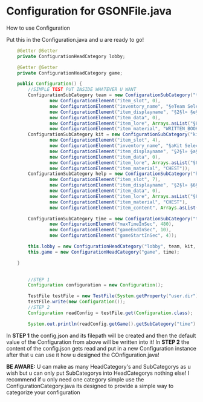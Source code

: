 # Configuration for GSONFile.java

How to use Configuration 

Put this in the Configuration.java and u are ready to go!


```java
    @Getter @Setter
    private ConfigurationHeadCategory lobby;

    @Getter @Setter
    private ConfigurationHeadCategory game;

    public Configuration() {
        //SIMPLE TEST PUT INSIDE WHATEVER U WANT
        ConfigurationSubCategory team = new ConfigurationSubCategory("team",
                new ConfigurationElement("item_slot", 0),
                new ConfigurationElement("inventory_name", "§eTeam Selection"),
                new ConfigurationElement("item_displayname", "§2§l» §e§lChoose a Team"),
                new ConfigurationElement("item_data", 0),
                new ConfigurationElement("item_lore", Arrays.asList("§8Select in which team u want to play")),
                new ConfigurationElement("item_material", "WRITTEN_BOOK"));
        ConfigurationSubCategory kit = new ConfigurationSubCategory("kit",
                new ConfigurationElement("item_slot", 4),
                new ConfigurationElement("inventory_name", "§aKit Selection"),
                new ConfigurationElement("item_displayname", "§2§l» §a§lChoose a Kit"),
                new ConfigurationElement("item_data", 0),
                new ConfigurationElement("item_lore", Arrays.asList("§8Select a Kit to start of with with some items")),
                new ConfigurationElement("item_material", "CHEST"));
        ConfigurationSubCategory help = new ConfigurationSubCategory("help",
                new ConfigurationElement("item_slot", 7),
                new ConfigurationElement("item_displayname", "§2§l» §6§lNeed Help?"),
                new ConfigurationElement("item_data", 0),
                new ConfigurationElement("item_lore", Arrays.asList("§8Never played this gamemode?\", \"§8Then §erightclick §8to read about it")),
                new ConfigurationElement("item_material", "CHEST"),
                new ConfigurationElement("item_content", Arrays.asList("This is a simple explanation of this gamemode! You start on a island alone and search for chest to loot some items to fight your way to the last man standing")));

        ConfigurationSubCategory time = new ConfigurationSubCategory("time",
                new ConfigurationElement("maxTimeInSec", 480),
                new ConfigurationElement("gameEndInSec", 10),
                new ConfigurationElement("gameStartInSec", 4));

        this.lobby = new ConfigurationHeadCategory("lobby", team, kit, help);
        this.game = new ConfigurationHeadCategory("game", time);

    }
    
```

```java
        //STEP 1
        Configuration configuration = new Configuration();

        TestFile testFile = new TestFile(System.getProperty("user.dir") + "?Testing?target?test.json");
        testFile.write(new Configuration());
        //STEP 2
        Configuration readConfig = testFile.get(Configuration.class);

        System.out.println(readConfig.getGame().getSubCategory("time").getElement("maxTimeInSec").getValueAs(Integer.class));
```
    
In **STEP 1** the config.json and its filepath will be created and then the default value of the Configuration from above will be written into it!
In **STEP 2** the content of the config.json gets read and put in a new Configuration instance after that u can use it how u designed the COnfiguration.java!
    
**BE AWARE:** U can make as many HeadCategory's and SubCategorys as u wish but u can only put SubCategorys into HeadCategorys nothing else!
I recommend if u only need one category simple use the ConfigurationCategory.java its designed to provide a simple way to categorize your configuration
